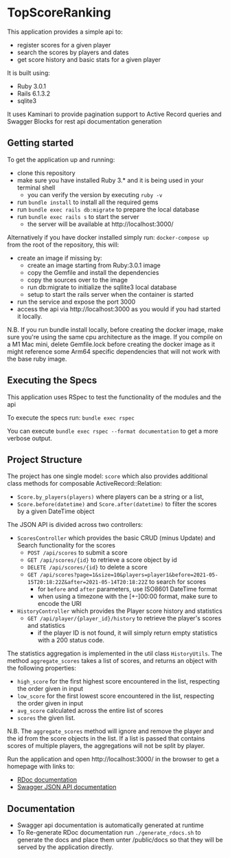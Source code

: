 # TopScoreRanking

This application provides a simple api to:
* register scores for a given player
* search the scores by players and dates
* get score history and basic stats for a given player

It is built using:
* Ruby 3.0.1
* Rails 6.1.3.2
* sqlite3

It uses Kaminari to provide pagination support to Active Record queries and Swagger Blocks for rest api documentation generation

Getting started
---------------

To get the application up and running:
* clone this repository
* make sure you have installed Ruby 3.* and it is being used in your terminal shell
    * you can verify the version by executing `ruby -v`
* run `bundle install` to install all the required gems
* run `bundle exec rails db:migrate` to prepare the local database
* run `bundle exec rails s` to start the server
    * the server will be available at http://localhost:3000/

Alternatively if you have docker installed simply run: `docker-compose up` from the root of the repository, this will:
* create an image if missing by:
    * create an image starting from Ruby:3.0.1 image
    * copy the Gemfile and install the dependencies
    * copy the sources over to the image
    * run db:migrate to initialize the sqllite3 local database
    * setup to start the rails server when the container is started
* run the service and expose the port 3000
* access the api via http://localhost:3000 as you would if you had started it locally.

N.B. If you run bundle install locally, before creating the docker image, make sure you're using the same cpu architecture as the image.
If you compile on a M1 Mac mini, delete Gemfile.lock before creating the docker image as it might reference some Arm64 specific dependencies that will not work with the base ruby image.

    

Executing the Specs
-------------------

This application uses RSpec to test the functionality of the modules and the api

To execute the specs run:
`bundle exec rspec`

You can execute `bundle exec rspec --format documentation` to get a more verbose output.


Project Structure
-----------------

The project has one single model: `score` which also provides additional class methods for composable ActiveRecord::Relation:
* `Score.by_players(players)` where players can be a string or a list, 
* `Score.before(datetime)` and `Score.after(datetime)` to filter the scores by a given DateTime object

The JSON API is divided across two controllers:
* `ScoresController` which provides the basic CRUD (minus Update) and Search functionality for the scores
  * `POST /api/scores` to submit a score
  * `GET /api/scores/{id}` to retrieve a score object by id
  * `DELETE /api/scores/{id}` to delete a score
  * `GET /api/scores?page=1&size=10&players=player1&before=2021-05-15T20:18:22Z&after=2021-05-14T20:18:22Z` to search for scores
    * for `before` and `after` parameters, use ISO8601 DateTime format
    * when using a timezone with the [+-]00:00 format, make sure to encode the URI
* `HistoryController` which provides the Player score history and statistics
  * `GET /api/player/{player_id}/history` to retrieve the player's scores and statistics
    * if the player ID is not found, it will simply return empty statistics with a 200 status code.
  
The statistics aggregation is implemented in the util class `HistoryUtils`.
The method `aggregate_scores` takes a list of scores, and returns an object with the following properties:
* `high_score` for the first highest score encountered in the list, respecting the order given in input
* `low_score` for the first lowest score encountered in the list, respecting the order given in input
* `avg_score` calculated across the entire list of scores
* `scores` the given list.

N.B. The `aggregate_scores` method will ignore and remove the player and the id from the score objects in the list. 
If a list is passed that contains scores of multiple players, the aggregations will not be split by player.

Run the application and open http://localhost:3000/ in the browser to get a homepage with links to:
* [RDoc documentation](http://localhost:3000/docs/index.html)
* [Swagger JSON API documentation](http://localhost:3000/swagger/index.html)


Documentation
-------------

* Swagger api documentation is automatically generated at runtime
* To Re-generate RDoc documentation run `./generate_rdocs.sh` to generate the docs and place them unter /public/docs so that they will be served by the application directly.
